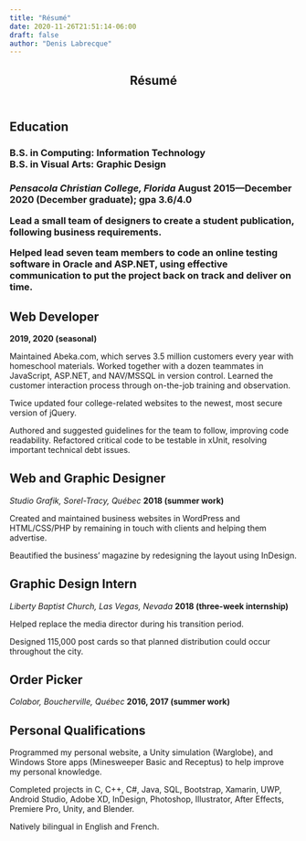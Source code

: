 ```yaml
---
title: "Résumé"
date: 2020-11-26T21:51:14-06:00
draft: false
author: "Denis Labrecque"
---
```

<section class="red diagonal-bottom">
    <div class="margined">
        <header>
            <h1>Résumé</h1>
        </header>
    </div>
</section>

<section>
    <div class="margined">
        <h2>Education</h2>
        <h3>B.S. in Computing: Information Technology
        <br />B.S. in Visual Arts: Graphic Design<h3>
        <em>Pensacola Christian College, Florida</em>
        <strong>August 2015—December 2020 (December graduate); gpa 3.6/4.0</strong>
        <p>Lead a small team of designers to create a student publication, following business requirements.</p>
        <p>Helped lead seven team members to code an online testing software in Oracle and ASP.NET, using effective communication to put the project back on track and deliver on time.</p>
    </div>
</section>

<section>
    <div class="margined">
        <h2>Web Developer</h2>
        <strong>2019, 2020 (seasonal)</strong>
        <p>Maintained Abeka.com, which serves 3.5 million customers every year with homeschool materials. Worked together with a dozen teammates in JavaScript, ASP.NET, and NAV/MSSQL in version control. Learned the customer interaction process through on-the-job training and observation.</p>
        <p>Twice updated four college-related websites to the newest, most secure version of jQuery.</p>
        <p>Authored and suggested guidelines for the team to follow, improving code readability. Refactored critical code to be testable in xUnit, resolving important technical debt issues.</p>
        <h2>Web and Graphic Designer</h2>
        <em>Studio Grafik, Sorel-Tracy, Québec</em>
        <strong>2018 (summer work)</strong>
        <p>Created and maintained business websites in WordPress and HTML/CSS/PHP by remaining in touch with clients and helping them advertise.</p>
        <p>Beautified the business’ magazine by redesigning the layout using InDesign.</p>
        <h2>Graphic Design Intern</h2>
        <em>Liberty Baptist Church, Las Vegas, Nevada</em>
        <strong>2018 (three-week internship)</strong>
        <p>Helped replace the media director during his transition period.</p>
        <p>Designed 115,000 post cards so that planned distribution could occur throughout the city.</p>
        <h2>Order Picker</h2>
        <em>Colabor, Boucherville, Québec</em>
        <strong>2016, 2017 (summer work)</strong>
    </div>
</section>

<section>
    <div class="margined">
        <h2>Personal Qualifications</h2>
        <p>Programmed my personal website, a Unity simulation (Warglobe), and Windows Store apps 
(Minesweeper Basic and Receptus) to help improve my personal knowledge.</p>
        <p>Completed projects in C, C++, C#, Java, SQL, Bootstrap, Xamarin, UWP, Android Studio, Adobe XD, InDesign, Photoshop, Illustrator, After Effects, Premiere Pro, Unity, and Blender.</p>
        <p>Natively bilingual in English and French.</p>
    </div>
</section>